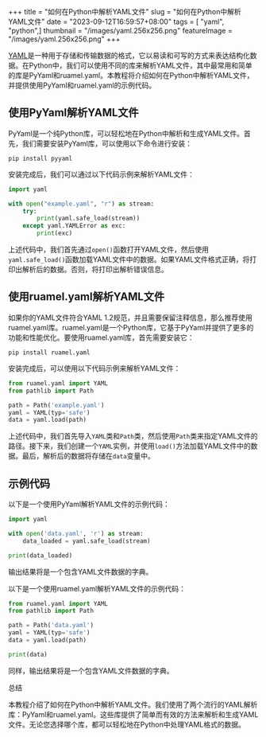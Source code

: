 +++
title = "如何在Python中解析YAML文件"
slug = "如何在Python中解析YAML文件"
date = "2023-09-12T16:59:57+08:00"
tags = [ "yaml", "python",]
thumbnail = "/images/yaml.256x256.png"
featureImage = "/images/yaml.256x256.png"
+++


[YAML](https://yaml.org/)是一种用于存储和传输数据的格式，它以易读和可写的方式来表达结构化数据。在Python中，我们可以使用不同的库来解析YAML文件，其中最常用和简单的库是PyYaml和ruamel.yaml。本教程将介绍如何在Python中解析YAML文件，并提供使用PyYaml和ruamel.yaml的示例代码。

## 使用PyYaml解析YAML文件

PyYaml是一个纯Python库，可以轻松地在Python中解析和生成YAML文件。首先，我们需要安装PyYaml库，可以使用以下命令进行安装：

```shell
pip install pyyaml
```

安装完成后，我们可以通过以下代码示例来解析YAML文件：

```python
import yaml

with open("example.yaml", "r") as stream:
    try:
        print(yaml.safe_load(stream))
    except yaml.YAMLError as exc:
        print(exc)
```

上述代码中，我们首先通过`open()`函数打开YAML文件，然后使用`yaml.safe_load()`函数加载YAML文件中的数据。如果YAML文件格式正确，将打印出解析后的数据。否则，将打印出解析错误信息。

## 使用ruamel.yaml解析YAML文件

如果你的YAML文件符合YAML 1.2规范，并且需要保留注释信息，那么推荐使用ruamel.yaml库。ruamel.yaml是一个Python库，它基于PyYaml并提供了更多的功能和性能优化。要使用ruamel.yaml库，首先需要安装它：

```shell
pip install ruamel.yaml
```

安装完成后，可以使用以下代码示例来解析YAML文件：

```python
from ruamel.yaml import YAML
from pathlib import Path

path = Path('example.yaml')
yaml = YAML(typ='safe')
data = yaml.load(path)
```

上述代码中，我们首先导入`YAML`类和`Path`类，然后使用`Path`类来指定YAML文件的路径。接下来，我们创建一个`YAML`实例，并使用`load()`方法加载YAML文件中的数据。最后，解析后的数据将存储在`data`变量中。

## 示例代码

以下是一个使用PyYaml解析YAML文件的示例代码：

```python
import yaml

with open('data.yaml', 'r') as stream:
    data_loaded = yaml.safe_load(stream)

print(data_loaded)
```

输出结果将是一个包含YAML文件数据的字典。

以下是一个使用ruamel.yaml解析YAML文件的示例代码：

```python
from ruamel.yaml import YAML
from pathlib import Path

path = Path('data.yaml')
yaml = YAML(typ='safe')
data = yaml.load(path)

print(data)
```

同样，输出结果将是一个包含YAML文件数据的字典。

总结

本教程介绍了如何在Python中解析YAML文件。我们使用了两个流行的YAML解析库：PyYaml和ruamel.yaml。这些库提供了简单而有效的方法来解析和生成YAML文件。无论您选择哪个库，都可以轻松地在Python中处理YAML格式的数据。


